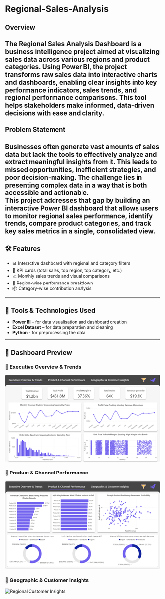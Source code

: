 # Regional-Sales-Analysis
## Overview
The Regional Sales Analysis Dashboard is a business intelligence project aimed at visualizing sales data across various regions and product categories. Using Power BI, the project transforms raw sales data into interactive charts and dashboards, enabling clear insights into key performance indicators, sales trends, and regional performance comparisons. This tool helps stakeholders make informed, data-driven decisions with ease and clarity.
---

## Problem Statement
Businesses often generate vast amounts of sales data but lack the tools to effectively analyze and extract meaningful insights from it. This leads to missed opportunities, inefficient strategies, and poor decision-making. The challenge lies in presenting complex data in a way that is both accessible and actionable.  
This project addresses that gap by building an interactive Power BI dashboard that allows users to monitor regional sales performance, identify trends, compare product categories, and track key sales metrics in a single, consolidated view.
---

## 🛠️ Features
- 📊 Interactive dashboard with regional and category filters  
- 🧩 KPI cards (total sales, top region, top category, etc.)  
- 📈 Monthly sales trends and visual comparisons  
- 📍 Region-wise performance breakdown  
- 📦 Category-wise contribution analysis
---

## 🧰 Tools & Technologies Used
- **Power BI** – for data visualisation and dashboard creation  
- **Excel Dataset** – for data preparation and cleaning  
- **Python** - for preprocessing the data
---

## 📸 Dashboard Preview
### 🔹 Executive Overview & Trends
![Trend and Overview](images/overview_trends.png)
### 🔹 Product & Channel Performance
![Product Performance](images/product_performance.png)
### 🔹 Geographic & Customer Insights
![Regional Customer Insights](customer_insights.png)
